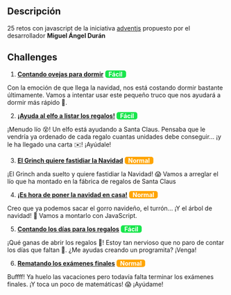 ## Descripción

25 retos con javascript de la iniciativa [adventjs](https://adventjs.dev) propuesto por el desarrollador **Miguel Ángel Durán**

## Challenges

1. [**Contando ovejas para dormir**](challenge-01/README.md) <span style=" background-color:#18e64c; color: white; font-weight: bold; text-align: center; border-radius: 5px; padding: 0 8px;">Fácil</span>

Con la emoción de que llega la navidad, nos está costando dormir bastante últimamente. Vamos a intentar usar este pequeño truco que nos ayudará a dormir más rápido 🐑.

2. [**¡Ayuda al elfo a listar los regalos!**](challenge-02/README.md) <span style=" background-color:#18e64c; color: white; font-weight: bold; text-align: center; border-radius: 5px; padding: 0 8px;">Fácil</span>

¡Menudo lío 😵! Un elfo está ayudando a Santa Claus. Pensaba que le vendría ya ordenado de cada regalo cuantas unidades debe conseguir... ¡y le ha llegado una carta ✉️! ¡Ayúdale!

3. [**El Grinch quiere fastidiar la Navidad**](challenge-03/README.md) <span style=" background-color:orange; color: white; font-weight: bold; text-align: center; border-radius: 5px; padding: 0 8px;">Normal</span>

¡El Grinch anda suelto y quiere fastidiar la Navidad! 😱 Vamos a arreglar el lío que ha montado en la fábrica de regalos de Santa Claus

4. [**¡Es hora de poner la navidad en casa!**](challenge-04/README.md) <span style=" background-color:orange; color: white; font-weight: bold; text-align: center; border-radius: 5px; padding: 0 8px;">Normal</span>

Creo que ya podemos sacar el gorro navideño, el turrón... ¡Y el árbol de navidad! 🎄 Vamos a montarlo con JavaScript.

5. [**Contando los días para los regalos**](challenge-05/README.md) <span style=" background-color:#18e64c; color: white; font-weight: bold; text-align: center; border-radius: 5px; padding: 0 8px;">Fácil</span>

¡Qué ganas de abrir los regalos 🎁! Estoy tan nervioso que no paro de contar los días que faltan 🤣. ¿Me ayudas creando un programita? ¡Venga!

6. [**Rematando los exámenes finales**](challenge-06/README.md) <span style=" background-color: orange; color: white; font-weight: bold; text-align: center; border-radius: 5px; padding: 0 8px;">Normal</span>

Buffff! Ya huelo las vacaciones pero todavía falta terminar los exámenes finales. ¡Y toca un poco de matemáticas! 😱 ¡Ayúdame!
